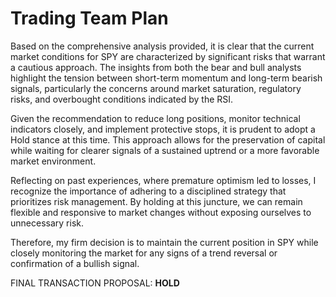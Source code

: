 # Trading Team Plan

Based on the comprehensive analysis provided, it is clear that the current market conditions for SPY are characterized by significant risks that warrant a cautious approach. The insights from both the bear and bull analysts highlight the tension between short-term momentum and long-term bearish signals, particularly the concerns around market saturation, regulatory risks, and overbought conditions indicated by the RSI.

Given the recommendation to reduce long positions, monitor technical indicators closely, and implement protective stops, it is prudent to adopt a Hold stance at this time. This approach allows for the preservation of capital while waiting for clearer signals of a sustained uptrend or a more favorable market environment.

Reflecting on past experiences, where premature optimism led to losses, I recognize the importance of adhering to a disciplined strategy that prioritizes risk management. By holding at this juncture, we can remain flexible and responsive to market changes without exposing ourselves to unnecessary risk.

Therefore, my firm decision is to maintain the current position in SPY while closely monitoring the market for any signs of a trend reversal or confirmation of a bullish signal.

FINAL TRANSACTION PROPOSAL: **HOLD**